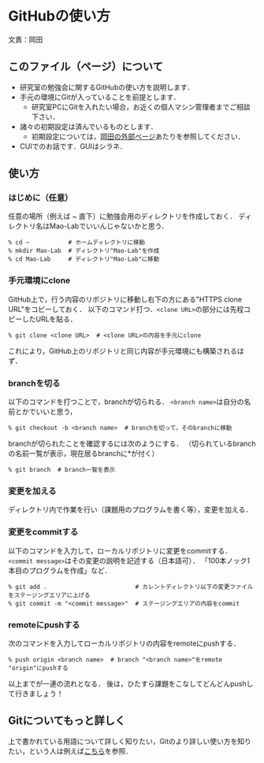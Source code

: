 # GitHubの使い方

文責：岡田

## このファイル（ページ）について

 * 研究室の勉強会に関するGitHubの使い方を説明します．
 * 手元の環境にGitが入っていることを前提とします．
    * 研究室PCにGitを入れたい場合，お近くの個人マシン管理者までご相談下さい．
 * 諸々の初期設定は済んでいるものとします．
    * 初期設定については，[岡田の外部ページ](http://www.jnlp.org/okada/computer/github "GitHub")あたりを参照してください．
 * CUIでのお話です．GUIはシラネ．

## 使い方

### はじめに（任意）

任意の場所（例えば ~ 直下）に勉強会用のディレクトリを作成しておく．
ディレクトリ名はMao-Labでいいんじゃないかと思う．

    % cd ~           # ホームディレクトリに移動
    % mkdir Mao-Lab  # ディレクトリ"Mao-Lab"を作成
    % cd Mao-Lab     # ディレクトリ"Mao-Lab"に移動

### 手元環境にclone

GitHub上で，行う内容のリポジトリに移動し右下の方にある"HTTPS clone URL"をコピーしておく．
以下のコマンド打つ．`<clone URL>`の部分には先程コピーしたURLを貼る．

    % git clone <clone URL>  # <clone URL>の内容を手元にclone

これにより，GitHub上のリポジトリと同じ内容が手元環境にも構築されるはず．

### branchを切る

以下のコマンドを打つことで，branchが切られる．
`<branch name>`は自分の名前とかでいいと思う，

    % git checkout -b <branch name>  # branchを切って，そのbranchに移動

branchが切られたことを確認するには次のようにする．
（切られているbranchの名前一覧が表示，現在居るbranchに\*が付く）

    % git branch  # branch一覧を表示

### 変更を加える

ディレクトリ内で作業を行い（課題用のプログラムを書く等），変更を加える．

### 変更をcommitする

以下のコマンドを入力して，ローカルリポジトリに変更をcommitする．
`<commit message>`はその変更の説明を記述する（日本語可）．
「100本ノック1本目のプログラムを作成」など．

    % git add .                         # カレントディレクトリ以下の変更ファイルをステージングエリアに上げる
    % git commit -m "<commit message>"  # ステージングエリアの内容をcommit

### remoteにpushする

次のコマンドを入力してローカルリポジトリの内容をremoteにpushする．

    % push origin <branch name>  # branch "<branch name>"をremote "origin"にpushする

以上までが一連の流れとなる．
後は，ひたすら課題をこなしてどんどんpushして行きましょう！

## Gitについてもっと詳しく

上で書かれている用語について詳しく知りたい，Gitのより詳しい使い方を知りたい，という人は例えば[こちら](http://git-scm.com/book/ja "Git - Book")を参照．
